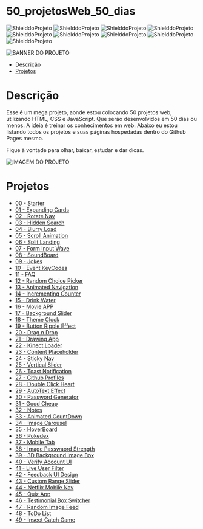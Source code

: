 # 50_projetosWeb_50_dias
<!-- PARA ESCOLHER AS CORES DAS LINGUAGENS USAR O SITE https://brandcolors.net/ -->
![ShielddoProjeto](https://img.shields.io/badge/Nome-50_Projetos_Web_50_Dias-e2001a.svg?style=for-the-badge)
![ShielddoProjeto](https://img.shields.io/badge/Versão-1.0.0-e9ebec.svg?style=for-the-badge)
![ShielddoProjeto](https://img.shields.io/badge/Markup-HTML-e34f26.svg?style=for-the-badge)
![ShielddoProjeto](https://img.shields.io/badge/Estilo-CSS-002561.svg?style=for-the-badge)
![ShielddoProjeto](https://img.shields.io/badge/Linguagem-JavaScript-f7df1e.svg?style=for-the-badge)
![ShielddoProjeto](https://img.shields.io/github/repo-size/renato-sampaio/50_projetosWeb_50_dias?style=for-the-badge)
![ShielddoProjeto](https://img.shields.io/tokei/lines/github/renato-sampaio/50_projetosWeb_50_dias?style=for-the-badge)
![ShielddoProjeto](https://img.shields.io/github/stars/renato-sampaio/50_projetosWeb_50_dias?style=for-the-badge)
![ShielddoProjeto](https://img.shields.io/github/last-commit/renato-sampaio/50_projetosWeb_50_dias?style=for-the-badge)



<!-- Envie a imagem por meio de uma ISSUE e cole o link aqui nessa linha abaixo -->
![BANNER DO PROJETO](https://user-images.githubusercontent.com/6373438/164737115-a20006a8-b50a-4231-a7be-eccb3337e5af.png)



- [Descrição](#descrição)
- [Projetos](#projetos)



# Descrição



Esse é um mega projeto, aonde estou colocando 50 projetos web, utilizando HTML, CSS e JavaScript. Que serão desenvolvidos em 50 dias ou menos. A ideia é treinar os conhecimentos em web. Abaixo eu estou listando todos os projetos e suas páginas hospedadas dentro do Github Pages mesmo.



Fique à vontade para olhar, baixar, estudar e dar dicas.



<!--
AS IMAGENS DE BANNERS EU COLOQUEI UM TAMANHO DE 1280 X 300
PARA IMAGENS DE TELA E OUTRAS NECESSIDADES, COLOQUE 1280 X 1280
-->
![IMAGEM DO PROJETO](https://user-images.githubusercontent.com/6373438/164739548-b9cdab70-729e-4a9d-9cbd-e4bbd82c384e.png)



# Projetos



- [00 - Starter](https://renato-sampaio.github.io/50_projetosWeb_50_dias/00_starter/)
- [01 - Expanding Cards](https://renato-sampaio.github.io/50_projetosWeb_50_dias/01_expanding_cards/)
- [02 - Rotate Nav](https://renato-sampaio.github.io/50_projetosWeb_50_dias/02_rotate_nav/)
- [03 - Hidden Search](https://renato-sampaio.github.io/50_projetosWeb_50_dias/03_hidden_search/)
- [04 - Blurry Load](https://renato-sampaio.github.io/50_projetosWeb_50_dias/04_blurry_load/)
- [05 - Scroll Animation](https://renato-sampaio.github.io/50_projetosWeb_50_dias/05_scroll_animation/)
- [06 - Split Landing](https://renato-sampaio.github.io/50_projetosWeb_50_dias/06_split_landing/)
- [07 - Form Input Wave](https://renato-sampaio.github.io/50_projetosWeb_50_dias/07_form_input_wave/)
- [08 - SoundBoard](https://renato-sampaio.github.io/50_projetosWeb_50_dias/08_sound_board/)
- [09 - Jokes](https://renato-sampaio.github.io/50_projetosWeb_50_dias/09_jokes/)
- [10 - Event KeyCodes](https://renato-sampaio.github.io/50_projetosWeb_50_dias/10_event_keycodes/)
- [11 - FAQ](https://renato-sampaio.github.io/50_projetosWeb_50_dias/11_faq/)
- [12 - Random Choice Picker](https://renato-sampaio.github.io/50_projetosWeb_50_dias/12_random_choice_picker/)
- [13 - Animated Navigation](https://renato-sampaio.github.io/50_projetosWeb_50_dias/13_animated_navigation/)
- [14 - Incrementing Counter](https://renato-sampaio.github.io/50_projetosWeb_50_dias/14_incrementing_counter/)
- [15 - Drink Water](https://renato-sampaio.github.io/50_projetosWeb_50_dias/15_drink_water/)
- [16 - Movie APP](https://renato-sampaio.github.io/50_projetosWeb_50_dias/16_movie_app/)
- [17 - Background Slider](https://renato-sampaio.github.io/50_projetosWeb_50_dias/17_background_slider/)
- [18 - Theme Clock](https://renato-sampaio.github.io/50_projetosWeb_50_dias/18_theme_clock/)
- [19 - Button Ripple Effect](https://renato-sampaio.github.io/50_projetosWeb_50_dias/19_button_ripple_effect/)
- [20 - Drag n Drop](https://renato-sampaio.github.io/50_projetosWeb_50_dias/20_drag_drop/)
- [21 - Drawing App](https://renato-sampaio.github.io/50_projetosWeb_50_dias/21_drawing_app/)
- [22 - Kinect Loader](https://renato-sampaio.github.io/50_projetosWeb_50_dias/22_kinect_loader/)
- [23 - Content Placeholder](https://renato-sampaio.github.io/50_projetosWeb_50_dias/23_content_placeholder/)
- [24 - Sticky Nav](https://renato-sampaio.github.io/50_projetosWeb_50_dias/24_sticky_nav/)
- [25 - Vertical Slider](https://renato-sampaio.github.io/50_projetosWeb_50_dias/25_vertical_slider/)
- [26 - Toast Notification](https://renato-sampaio.github.io/50_projetosWeb_50_dias/26_toast_notification/)
- [27 - Github Profiles](https://renato-sampaio.github.io/50_projetosWeb_50_dias/27_github_profiles/)
- [28 - Double Click Heart](https://renato-sampaio.github.io/50_projetosWeb_50_dias/28_double_click_heart/)
- [29 - AutoText Effect](https://renato-sampaio.github.io/50_projetosWeb_50_dias/29_auto_text_effect/)
- [30 - Password Generator](https://renato-sampaio.github.io/50_projetosWeb_50_dias/30_password_generator/)
- [31 - Good Cheap](https://renato-sampaio.github.io/50_projetosWeb_50_dias/31_good_cheap/)
- [32 - Notes](https://renato-sampaio.github.io/50_projetosWeb_50_dias/32_notes/)
- [33 - Animated CountDown](https://renato-sampaio.github.io/50_projetosWeb_50_dias/33_animated_countdown/)
- [34 - Image Carousel](https://renato-sampaio.github.io/50_projetosWeb_50_dias/34_image_carousel/)
- [35 - HoverBoard](https://renato-sampaio.github.io/50_projetosWeb_50_dias/35_hoverboard/)
- [36 - Pokedex](https://renato-sampaio.github.io/50_projetosWeb_50_dias/36_pokedex/)
- [37 - Mobile Tab](https://renato-sampaio.github.io/50_projetosWeb_50_dias/37_mobile_tab/)
- [38 - Image Passwaord Strength](https://renato-sampaio.github.io/50_projetosWeb_50_dias/38_password_strength/)
- [39 - 3D Background Image Box](https://renato-sampaio.github.io/50_projetosWeb_50_dias/39_3d_background/)
- [40 - Verify Account UI](https://renato-sampaio.github.io/50_projetosWeb_50_dias/40_verify_account_ui)
- [41 - Live User Filter](https://renato-sampaio.github.io/50_projetosWeb_50_dias/41_live_user_filter)
- [42 - Feedback UI Design](https://renato-sampaio.github.io/50_projetosWeb_50_dias/42_feedback_ui_design)
- [43 - Custom Range Slider](https://renato-sampaio.github.io/50_projetosWeb_50_dias/43_custom_range_slider)
- [44 - Netflix Mobile Nav](https://renato-sampaio.github.io/50_projetosWeb_50_dias/44_netflix_mobile_nav)
- [45 - Quiz App](https://renato-sampaio.github.io/50_projetosWeb_50_dias/45_quiz_app)
- [46 - Testimonial Box Switcher](https://renato-sampaio.github.io/50_projetosWeb_50_dias/46_testimonial_box_switcher)
- [47 - Random Image Feed](https://renato-sampaio.github.io/50_projetosWeb_50_dias/47_random_image_feed)
- [48 - ToDo List](https://renato-sampaio.github.io/50_projetosWeb_50_dias/48_todo_list)
- [49 - Insect Catch Game](https://renato-sampaio.github.io/50_projetosWeb_50_dias/49_insect_catch_game)